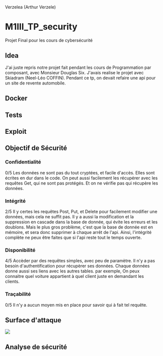 Verzelea (Arthur Verzele)

# M1III_TP_security
Projet Final pour les cours de cybersécurité

## Idea
J'ai juste repris notre projet fait pendant les cours de Programmation par composant, avec Monsieur Douglas Six.
J'avais realise le projet avec Skiadram (Neel-Léo COFFIN).
Pendant ce tp, on devait refaire une api pour un site de revente automobile.

## Docker

## Tests

## Exploit

## Objectif de Sécurité
### Confidentialité
0/5
Les données ne sont pas du tout cryptées, et facile d'accès.
Elles sont écrites en dur dans le code. On peut aussi facilement les récupérer avec les requêtes Get, qui ne sont pas protégés.
Et on ne vérifie pas qui récupère les données.

### Intégrité
2/5
Il y certes les requêtes Post, Put, et Delete pour facilement modifier une données, mais cela ne suffit pas.
Il y a aussi la modification et la suppression en cascade dans la base de donnée, qui évite les erreurs et les doublons.
Mais le plus gros problème, c'est que la base de donnée est en mémoire, et sera donc supprimer à chaque arrêt de l'api.
Ainsi, l'intégrité complète ne peux être faites que si l'api reste tout le temps ouverte.

### Disponibilité
4/5
Accèder par des requêtes simples, avec peu de paramètre.
Il n'y a pas besoin d'authentification pour récupèrer ses données.
Chaque données donne aussi ses liens avec les autres tables.
par exemple, On peux connaitre quel voiture appartient à quel client juste en demandant les clients.

### Traçabilité
0/5
Il n'y a aucun moyen mis en place pour savoir qui à fait tel requête.

## Surface d'attaque
[![](https://mermaid.ink/img/eyJjb2RlIjoiZ3JhcGggVERcbkkoSGFyZHdhcmUpIC0tPiBKKE9TKVxuSiAtLT4gQVxuQShEb2NrZXIpIC0tPiBCKFNwcmluZy1ib290KVxuQiAtLT4gQyhyZXF1w6p0ZXMgSHR0cClcbkIgLS0-IEQoQmFzZSBkZSBkb25uw6llKVxuRCAtLT4gSyhJbmplY3Rpb24gU1FMKVxuIiwibWVybWFpZCI6eyJ0aGVtZSI6ImRlZmF1bHQifSwidXBkYXRlRWRpdG9yIjpmYWxzZX0)](https://mermaid-js.github.io/mermaid-live-editor/#/edit/eyJjb2RlIjoiZ3JhcGggVERcbkkoSGFyZHdhcmUpIC0tPiBKKE9TKVxuSiAtLT4gQVxuQShEb2NrZXIpIC0tPiBCKFNwcmluZy1ib290KVxuQiAtLT4gQyhyZXF1w6p0ZXMgSHR0cClcbkIgLS0-IEQoQmFzZSBkZSBkb25uw6llKVxuRCAtLT4gSyhJbmplY3Rpb24gU1FMKVxuIiwibWVybWFpZCI6eyJ0aGVtZSI6ImRlZmF1bHQifSwidXBkYXRlRWRpdG9yIjpmYWxzZX0)

## Analyse de sécurité
